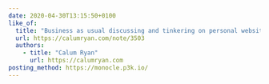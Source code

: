 ```yaml
---
date: 2020-04-30T13:15:50+0100
like_of:
  title: "Business as usual discussing and tinkering on personal websites at our weekly Homebrew Website Club Europe/London meetup this evening"
  url: https://calumryan.com/note/3503
  authors:
    - title: "Calum Ryan"
      url: https://calumryan.com
posting_method: https://monocle.p3k.io/
---
```

